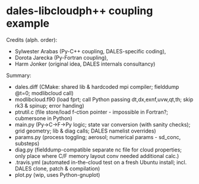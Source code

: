 dales-libcloudph++ coupling example
===================================

Credits (alph. order):
  - Sylwester Arabas (Py-C++ coupling, DALES-specific coding), 
  - Dorota Jarecka (Py-Fortran coupling), 
  - Harm Jonker (original idea, DALES internals consultancy)

Summary:
  - dales.diff       (CMake: shared lib & hardcoded mpi compiler; fielddump @t=0; modlibcloud call)
  - modlibcloud.f90  (load fprt; call Python passing dt,dx,exnf,uvw,qt,th; skip rk3 & spinup; error handing)
  - ptrutil.c        (file store/load f-ction pointer - impossible in Fortran?; cubmersone in Python)
  - main.py          (Py->C->F->Py logic; state var conversion (with sanity checks); grid geometry; lib & diag calls; DALES namelist overrides)
  - params.py        (process toggling; aerosol; numerical params - sd_conc, substeps)
  - diag.py          (fielddump-compatible separate nc file for cloud properties; only place where C/F memory layout conv needed additional calc.)
  - .travis.yml      (automated in-the-cloud test on a fresh Ubuntu install; incl. DALES clone, patch & compilation)
  - plot.py          (wip, uses Python-gnuplot)
